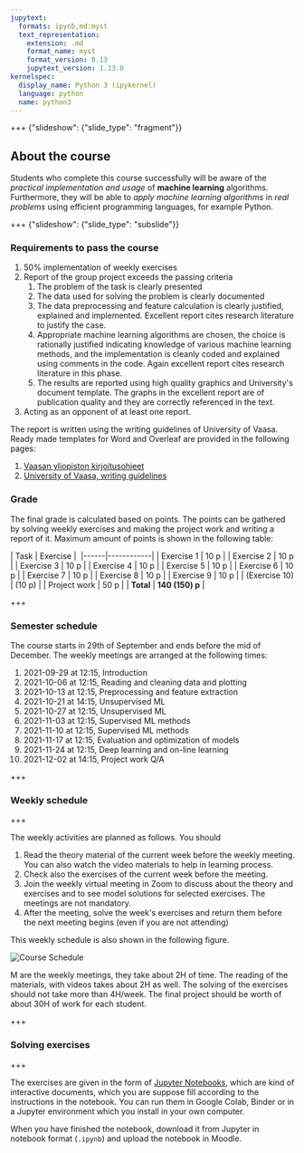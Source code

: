 ```yaml
---
jupytext:
  formats: ipynb,md:myst
  text_representation:
    extension: .md
    format_name: myst
    format_version: 0.13
    jupytext_version: 1.13.0
kernelspec:
  display_name: Python 3 (ipykernel)
  language: python
  name: python3
---
```


+++ {"slideshow": {"slide_type": "fragment"}}

## About the course

Students who complete this course successfully will be aware of the *practical implementation and usage* of **machine learning** algorithms. Furthermore, they will be able to *apply machine learning algorithms* in *real problems* using efficient programming languages, for example Python.

+++ {"slideshow": {"slide_type": "subslide"}}

### Requirements to pass the course
 1. 50% implementation of weekly exercises 
 1. Report of the group project exceeds the passing criteria
    1. The problem of the task is clearly presented
    1. The data used for solving the problem is clearly documented
    1. The data preprocessing and feature calculation is clearly justified, explained and implemented. Excellent report cites research literature to justify the case.
    1. Appropriate machine learning algorithms are chosen, the choice is rationally justified indicating knowledge of various machine learning methods, and the implementation is cleanly coded and explained using comments in the code. Again excellent report cites research literature in this phase.
    1. The results are reported using high quality graphics and University's document template. The graphs in the excellent report are of publication quality and they are correctly referenced in the text.
 1. Acting as an opponent of at least one report.
 
The report is written using the writing guidelines of University of Vaasa. Ready made templates for Word and Overleaf are provided in the following pages:
1. [Vaasan yliopiston kirjoitusohjeet](https://uva.libguides.com/kirjoitusohjeet)
1. [University of Vaasa, writing guidelines](https://uva.libguides.com/writingguidelines)
 
### Grade
The final grade is calculated based on points. The points can be gathered by solving weekly exercises and making the project work and writing a report of it. Maximum amount of points is shown in the following table:

 | Task | Exercise | 
 |------|------------|
 | Exercise 1 | 10 p |
 | Exercise 2 | 10 p |
 | Exercise 3 | 10 p |
 | Exercise 4 | 10 p |
 | Exercise 5 | 10 p |
 | Exercise 6 | 10 p |
 | Exercise 7 | 10 p |
 | Exercise 8 | 10 p |
 | Exercise 9 | 10 p |
 | (Exercise 10) | (10 p) |
 | Project work | 50 p |
 | **Total** | **140 (150) p** |

+++

### Semester schedule
The course starts in 29th of September and ends before the mid of December. The weekly meetings are arranged at the following times:

1. 2021-09-29 at 12:15, Introduction
2. 2021-10-06 at 12:15, Reading and cleaning data and plotting 
3. 2021-10-13 at 12:15, Preprocessing and feature extraction
4. 2021-10-21 at 14:15, Unsupervised ML
5. 2021-10-27 at 12:15, Unsupervised ML
6. 2021-11-03 at 12:15, Supervised ML methods
7. 2021-11-10 at 12:15, Supervised ML methods
8. 2021-11-17 at 12:15, Evaluation and optimization of models
9. 2021-11-24 at 12:15, Deep learning and on-line learning
10. 2021-12-02 at 14:15, Project work Q/A

+++

### Weekly schedule

+++

The weekly activities are planned as follows. You should 

1. Read the theory material of the current week before the weekly meeting. You can also watch the video materials to help in learning process.
1. Check also the exercises of the current week before the meeting.
1. Join the weekly virtual meeting in Zoom to discuss about the theory and exercises and to see model solutions for selected exercises. The meetings are not mandatory.
1. After the meeting, solve the week's exercises and return them before the next meeting begins (even if you are not attending)

This weekly schedule is also shown in the following figure.

![Course Schedule](kuvat/CourseSchedule.svg)

M<n> are the weekly meetings, they take about 2H of time. The reading of the materials, with videos takes about 2H as well. The solving of the exercises should not take more than 4H/week. The final project should be worth of about 30H of work for each student.

+++

### Solving exercises

+++

The exercises are given in the form of [Jupyter Notebooks](https://jupyter.org/), which are kind of interactive documents, which you are suppose fill according to the instructions in the notebook. You can run them in Google Colab, Binder or in a Jupyter environment which you install in your own computer.

When you have finished the notebook, download it from Jupyter in notebook format (`.ipynb`) and upload the notebook in Moodle.

```{code-cell} ipython3

```
